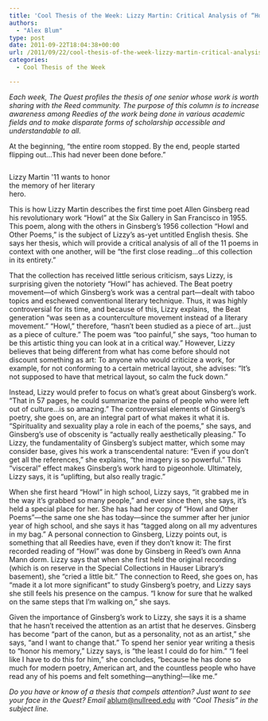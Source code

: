 ```yaml
---
title: 'Cool Thesis of the Week: Lizzy Martin: Critical Analysis of “Howl and Other Poems”'
authors: 
  - "Alex Blum"
type: post
date: 2011-09-22T18:04:38+00:00
url: /2011/09/22/cool-thesis-of-the-week-lizzy-martin-critical-analysis-of-howl-and-other-poems/
categories:
  - Cool Thesis of the Week

---
```

_Each week, The Quest profiles the thesis of one senior whose work is worth sharing with the Reed community. The purpose of this column is to increase awareness among Reedies of the work being done in various academic fields and to make disparate forms of scholarship accessible and understandable to all._

At the beginning, “the entire room stopped. By the end, people started flipping out&#8230;This had never been done before.”

<div id="attachment_1361" style="width: 210px" class="wp-caption alignright">
  <a href="http://www.reedquest.org/2011/09/cool-thesis-of-the-week-lizzy-martin-critical-analysis-of-howl-and-other-poems/cool-thesis1/" rel="attachment wp-att-1361"><img class="size-medium wp-image-1361" title="cool thesis1" src="https://i1.wp.com/www.reedquest.org/wp-content/uploads/2012/02/cool-thesis1-200x300.jpg?resize=200%2C300" alt="" data-recalc-dims="1" /></a>
  
  <p class="wp-caption-text">
    Lizzy Martin '11 wants to honor the memory of her literary hero.
  </p>
</div>

This is how Lizzy Martin describes the first time poet Allen Ginsberg read his revolutionary work “Howl” at the Six Gallery in San Francisco in 1955. This poem, along with the others in Ginsberg&#8217;s 1956 collection “Howl and Other Poems,” is the subject of Lizzy&#8217;s as-yet untitled English thesis. She says her thesis, which will provide a critical analysis of all of the 11 poems in context with one another, will be “the first close reading&#8230;of this collection in its entirety.”

That the collection has received little serious criticism, says Lizzy, is surprising given the notoriety “Howl” has achieved. The Beat poetry movement—of which Ginsberg&#8217;s work was a central part—dealt with taboo topics and eschewed conventional literary technique. Thus, it was highly controversial for its time, and because of this, Lizzy explains,  the Beat generation “was seen as a counterculture movement instead of a literary movement.” “Howl,” therefore, “hasn&#8217;t been studied as a piece of art&#8230;just as a piece of culture.” The poem was “too painful,” she says, “too human to be this artistic thing you can look at in a critical way.” However, Lizzy believes that being different from what has come before should not discount something as art: To anyone who would criticize a work, for example, for not conforming to a certain metrical layout, she advises: “It&#8217;s not supposed to have that metrical layout, so calm the fuck down.”

Instead, Lizzy would prefer to focus on what&#8217;s great about Ginsberg&#8217;s work. “That in 57 pages, he could summarize the pains of people who were left out of culture&#8230;is so amazing.” The controversial elements of Ginsberg&#8217;s poetry, she goes on, are an integral part of what makes it what it is. “Spirituality and sexuality play a role in each of the poems,” she says, and Ginsberg&#8217;s use of obscenity is “actually really aesthetically pleasing.” To Lizzy, the fundamentality of Ginsberg&#8217;s subject matter, which some may consider base, gives his work a transcendental nature: “Even if you don&#8217;t get all the references,” she explains, “the imagery is so powerful.” This “visceral” effect makes Ginsberg&#8217;s work hard to pigeonhole. Ultimately, Lizzy says, it is “uplifting, but also really tragic.”

When she first heard “Howl” in high school, Lizzy says, “it grabbed me in the way it&#8217;s grabbed so many people,” and ever since then, she says, it&#8217;s held a special place for her. She has had her copy of “Howl and Other Poems”—the same one she has today—since the summer after her junior year of high school, and she says it has “tagged along on all my adventures in my bag.” A personal connection to Ginsberg, Lizzy points out, is something that all Reedies have, even if they don&#8217;t know it: The first recorded reading of “Howl” was done by Ginsberg in Reed&#8217;s own Anna Mann dorm. Lizzy says that when she first held the original recording (which is on reserve in the Special Collections in Hauser Library&#8217;s basement), she “cried a little bit.” The connection to Reed, she goes on, has “made it a lot more significant” to study Ginsberg&#8217;s poetry, and Lizzy says she still feels his presence on the campus. “I know for sure that he walked on the same steps that I&#8217;m walking on,” she says.

Given the importance of Ginsberg’s work to Lizzy, she says it is a shame that he hasn&#8217;t received the attention as an artist that he deserves. Ginsberg has become “part of the canon, but as a personality, not as an artist,” she says, “and I want to change that.” To spend her senior year writing a thesis to “honor his memory,” Lizzy says, is “the least I could do for him.” “I feel like I have to do this for him,” she concludes, “because he has done so much for modern poetry, American art, and the countless people who have read any of his poems and felt something—anything!—like me.”

_Do you have or know of a thesis that compels attention? Just want to see your face in the Quest? Email_ [&#x61;&#x62;&#x6c;&#x75;&#x6d;&#x40;<span class="oe_displaynone">null</span>&#x72;&#x65;&#x65;&#x64;&#x2e;&#x65;&#x64;&#x75;][1] _with “Cool Thesis” in the subject line._

 [1]: mailto:&#x61;&#x62;&#x6c;&#x75;&#x6d;&#x40;&#x72;&#x65;&#x65;&#x64;&#x2e;&#x65;&#x64;&#x75;